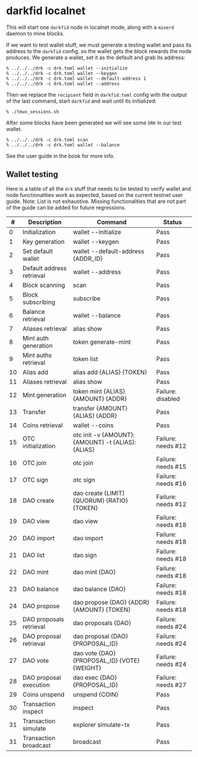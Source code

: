 darkfid localnet
================

This will start one `darkfid` node in localnet mode,
along with a `minerd` daemon to mine blocks.

If we want to test wallet stuff, we must generate
a testing wallet and pass its address to the `darkfid`
config, so the wallet gets the block rewards the node
produces. We generate a wallet, set it as the default
and grab its address:
```
% ../../../drk -c drk.toml wallet --initialize
% ../../../drk -c drk.toml wallet --keygen
% ../../../drk -c drk.toml wallet --default-address 1
% ../../../drk -c drk.toml wallet --address
```

Then we replace the `recipient` field in `darkfid.toml`
config with the output of the last command, start
`darkfid` and wait until its initialized:
```
% ./tmux_sessions.sh
```

After some blocks have been generated we
will see some `DRK` in our test wallet.
```
% ../../../drk -c drk.toml scan
% ../../../drk -c drk.toml wallet --balance
```

See the user guide in the book for more info.

## Wallet testing

Here is a table of all the `drk` stuff that needs to be tested to verify
wallet and node functionalities work as expected, based on the current
testnet user guide.
Note: List is not exhaustive. Missing functionalities that are not part
of the guide can be added for future regressions.

| #  | Description               | Command                                          | Status             |
|----|---------------------------|--------------------------------------------------|--------------------|
| 0  | Initialization            | wallet --initialize                              | Pass               |
| 1  | Key generation            | wallet --keygen                                  | Pass               |
| 2  | Set default wallet        | wallet --default-address {ADDR_ID}               | Pass               |
| 3  | Default address retrieval | wallet --address                                 | Pass               |
| 4  | Block scanning            | scan                                             | Pass               |
| 5  | Block subscribing         | subscribe                                        | Pass               |
| 6  | Balance retrieval         | wallet --balance                                 | Pass               |
| 7  | Aliases retrieval         | alias show                                       | Pass               |
| 8  | Mint auth generation      | token generate-mint                              | Pass               |
| 9  | Mint auths retrieval      | token list                                       | Pass               |
| 10 | Alias add                 | alias add {ALIAS} {TOKEN}                        | Pass               |
| 11 | Aliases retrieval         | alias show                                       | Pass               |
| 12 | Mint generation           | token mint {ALIAS} {AMOUNT} {ADDR}               | Failure: disabled  |
| 13 | Transfer                  | transfer {AMOUNT} {ALIAS} {ADDR}                 | Pass               |
| 14 | Coins retrieval           | wallet --coins                                   | Pass               |
| 15 | OTC initialization        | otc init -v {AMOUNT}:{AMOUNT} -t {ALIAS}:{ALIAS} | Failure: needs #12 |
| 16 | OTC join                  | otc join                                         | Failure: needs #15 |
| 17 | OTC sign                  | otc sign                                         | Failure: needs #16 |
| 18 | DAO create                | dao create {LIMIT} {QUORUM} {RATIO} {TOKEN}      | Failure: needs #12 |
| 19 | DAO view                  | dao view                                         | Failure: needs #18 |
| 20 | DAO import                | dao import                                       | Failure: needs #18 |
| 21 | DAO list                  | dao sign                                         | Failure: needs #18 |
| 22 | DAO mint                  | dao mint {DAO}                                   | Failure: needs #18 |
| 23 | DAO balance               | dao balance {DAO}                                | Failure: needs #18 |
| 24 | DAO propose               | dao propose {DAO} {ADDR} {AMOUNT} {TOKEN}        | Failure: needs #18 |
| 25 | DAO proposals retrieval   | dao proposals {DAO}                              | Failure: needs #24 |
| 26 | DAO proposal retrieval    | dao proposal {DAO} {PROPOSAL_ID}                 | Failure: needs #24 |
| 27 | DAO vote                  | dao vote {DAO} {PROPOSAL_ID} {VOTE} {WEIGHT}     | Failure: needs #24 |
| 28 | DAO proposal execution    | dao exec {DAO} {PROPOSAL_ID}                     | Failure: needs #27 |
| 29 | Coins unspend             | unspend {COIN}                                   | Pass               |
| 30 | Transaction inspect       | inspect                                          | Pass               |
| 31 | Transaction simulate      | explorer simulate-tx                             | Pass               |
| 31 | Transaction broadcast     | broadcast                                        | Pass               |

